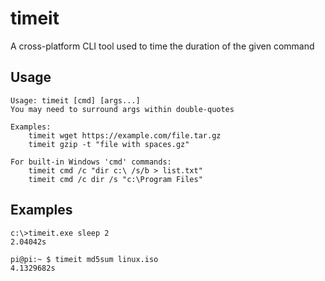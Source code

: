 # timeit
A cross-platform CLI tool used to time the duration of the given command 

## Usage

```
Usage: timeit [cmd] [args...]
You may need to surround args within double-quotes

Examples:
    timeit wget https://example.com/file.tar.gz
    timeit gzip -t "file with spaces.gz"

For built-in Windows 'cmd' commands:
    timeit cmd /c "dir c:\ /s/b > list.txt"
    timeit cmd /c dir /s "c:\Program Files"

```

## Examples
```
c:\>timeit.exe sleep 2
2.04042s
```

```
pi@pi:~ $ timeit md5sum linux.iso
4.1329682s
```

